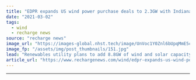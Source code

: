 ```yaml
---
title: "EDPR expands US wind power purchase deals to 2.3GW with Indiana project"
date: "2021-03-02"
tags: 
  - wind
  - recharge news
source: "recharge news"
image_url: "https://images-global.nhst.tech/image/UnVoc1Y0Znl6bUpqMmE5cDdDdnNPZldoOFdzenhRRzNDR1F6YzVCS1Vpaz0=/nhst/binary/144e5339a9064095d6f9494f0b1c4d8d"
image_fp: "/assets/img/post_thumbnails/151.jpg"
lead: "Renewables utility plans to add 8.8GW of wind and solar capacity in North America through 2025"
article_url: "https://www.rechargenews.com/wind/edpr-expands-us-wind-power-purchase-deals-to-2-3gw-with-indiana-project/2-1-972598"
---
```


---
